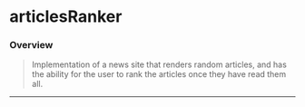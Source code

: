 # articlesRanker

### Overview

> Implementation of a news site that renders random articles, and has the ability for the user to rank the articles once they have read them all.

<hr>

